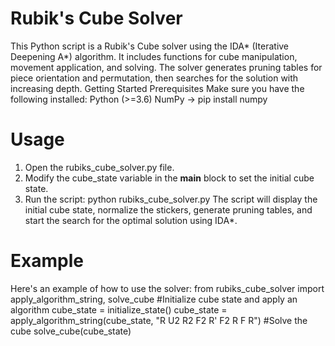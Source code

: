 # Rubik's Cube Solver
This Python script is a Rubik's Cube solver using the IDA* (Iterative Deepening A*) algorithm. It includes functions for cube manipulation, movement application, and solving. The solver generates pruning tables for piece orientation and permutation, then searches for the solution with increasing depth.
Getting Started
Prerequisites
Make sure you have the following installed:
Python (>=3.6)
NumPy
-> pip install numpy
# Usage
1. Open the rubiks_cube_solver.py file.
2. Modify the cube_state variable in the __main__ block to set the initial cube state.
3. Run the script: python rubiks_cube_solver.py
The script will display the initial cube state, normalize the stickers, generate pruning tables, and start the search for the optimal solution using IDA*.
# Example
Here's an example of how to use the solver:
from rubiks_cube_solver import apply_algorithm_string, solve_cube
#Initialize cube state and apply an algorithm
cube_state = initialize_state()
cube_state = apply_algorithm_string(cube_state, "R U2 R2 F2 R' F2 R F R")
#Solve the cube
solve_cube(cube_state)
